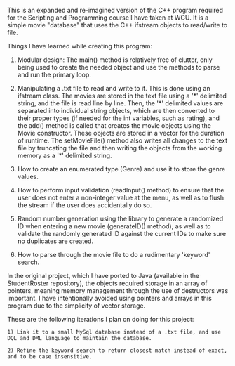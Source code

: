 This is an expanded and re-imagined version of the C++ program required for the Scripting and Programming course I have taken at WGU. It is a simple movie "database" that uses the
C++ ifstream objects to read/write to file.

Things I have learned while creating this program:

  1) Modular design: The main() method is relatively free of clutter, only being used to create the needed object and use the methods to parse and run the primary loop.

  2) Manipulating a .txt file to read and write to it. This is done using an ifstream class. The movies are stored in the text file using a '\*' delimited string, and the file is read line by line. Then, the '\*' delimited values are separated into individual string objects, which are then converted to their proper types (if needed for the int variables, such as rating), and the add() method is called that creates the movie objects using the Movie constructor. These objects are stored in a vector for the duration of runtime. The setMovieFile() method also writes all changes to the text file by truncating the file and then writing the objects from the working memory as a '*' delimited string.
  
  3) How to create an enumerated type (Genre) and use it to store the genre values. 
  
  4) How to perform input validation (readInput() method) to ensure that the user does not enter a non-integer value at the menu, as well as to flush the stream if the user does accidentally do so.
  
  5) Random number generation using the <ctime> library to generate a randomized ID when entering a new movie (generateID() method), as well as to validate the randomly generated ID against the current IDs to make sure no duplicates are created.
  
  6) How to parse through the movie file to do a rudimentary 'keyword' search. 
  
  In the original project, which I have ported to Java (available in the StudentRoster repository), the objects required storage in an array of pointers, meaning memory management through the use of destructors was important. I have intentionally avoided using pointers and arrays in this program due to the simplicity of vector storage. 
  
  These are the following iterations I plan on doing for this project:
  
    1) Link it to a small MySql database instead of a .txt file, and use DQL and DML language to maintain the database.
    
    2) Refine the keyword search to return closest match instead of exact, and to be case insensitive. 
